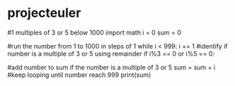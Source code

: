 # projecteuler
#1 multiples of 3 or 5 below 1000
import math
i = 0
sum = 0

#run the number from 1 to 1000 in steps of 1
while i < 999:
  i += 1
#identify if number is a multiple of 3 or 5 using remainder
  if i%3 == 0 or i%5 == 0:

#add number to sum if the number is a multiple of 3 or 5
    sum = sum + i
#keep looping until number reach 999
print(sum)
